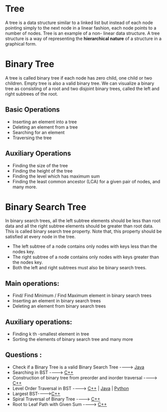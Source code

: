 # Tree

A tree is a data structure similar to a linked list but instead of each node pointing simply to the
next node in a linear fashion, each node points to a number of nodes. Tree is an example of a non-
linear data structure. A tree structure is a way of representing the **hierarchical nature** of a structure
in a graphical form.

# Binary Tree
A tree is called binary tree if each node has zero child, one child or two children. Empty tree is
also a valid binary tree. We can visualize a binary tree as consisting of a root and two disjoint
binary trees, called the left and right subtrees of the root.


## Basic Operations

* Inserting an element into a tree
* Deleting an element from a tree
* Searching for an element
* Traversing the tree

## Auxiliary Operations

* Finding the size of the tree
* Finding the height of the tree
* Finding the level which has maximum sum
* Finding the least common ancestor (LCA) for a given pair of nodes, and many more.

#  Binary Search Tree

In binary search trees, all the left subtree elements should be less than root data and all the right
subtree elements should be greater than root data. This is called binary search tree property. Note
that, this property should be satisfied at every node in the tree.

* The left subtree of a node contains only nodes with keys less than the nodes key.
* The right subtree of a node contains only nodes with keys greater than the nodes key.
* Both the left and right subtrees must also be binary search trees.

## Main operations: 

* Find/ Find Minimum / Find Maximum element in binary search trees
* Inserting an element in binary search trees
* Deleting an element from binary search trees

## Auxiliary operations:

* Finding k th -smallest element in tree
* Sorting the elements of binary search tree and many more

## Questions :
* Check if a Binary Tree is a valid Binary Search Tree ----> [Java](/Code/Java/check_valid_BST.java)
* Searching in BST ----> [C++](/Code/C++/searching_in_bst.cpp)
* Construction of binary tree from preorder and inorder traversal ----> [C++](/Code/C++/binary_tree_from_preorder_and_inorder.cpp) 
* Level Order Traversal in BST ----> [C++]() | [Java]() | [Python](/Code/Python/level_order_traversal_binary_tree.py)
* Largest BST---->[C++](Tree/LargestBST.cpp)
* Spiral Traversal of Binary Tree ----> [C++](/Code/C++/spiral_traversal_of_binary_tree.cpp) 
* Root to Leaf Path with Given Sum ----> [C++](/Code/C++/Root_to_leaf_path_with_given_sum.cpp)

